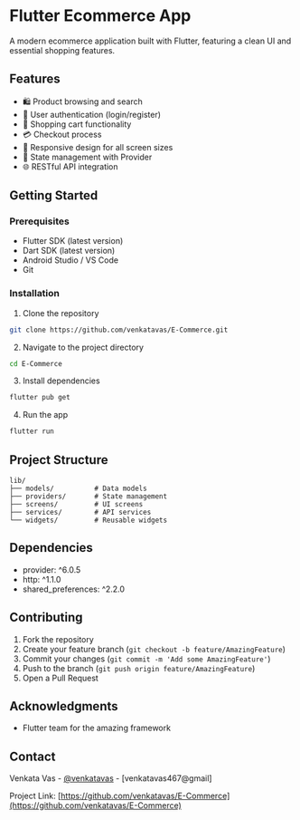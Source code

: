 # Flutter Ecommerce App

A modern ecommerce application built with Flutter, featuring a clean UI and essential shopping features.

## Features

- 🛍️ Product browsing and search
- 👤 User authentication (login/register)
- 🛒 Shopping cart functionality
- 💳 Checkout process
- 📱 Responsive design for all screen sizes
- 🔄 State management with Provider
- 🌐 RESTful API integration



## Getting Started

### Prerequisites

- Flutter SDK (latest version)
- Dart SDK (latest version)
- Android Studio / VS Code
- Git

### Installation

1. Clone the repository
```bash
git clone https://github.com/venkatavas/E-Commerce.git
```

2. Navigate to the project directory
```bash
cd E-Commerce
```

3. Install dependencies
```bash
flutter pub get
```

4. Run the app
```bash
flutter run
```

## Project Structure

```
lib/
├── models/          # Data models
├── providers/       # State management
├── screens/         # UI screens
├── services/        # API services
└── widgets/         # Reusable widgets
```

## Dependencies

- provider: ^6.0.5
- http: ^1.1.0
- shared_preferences: ^2.2.0

## Contributing

1. Fork the repository
2. Create your feature branch (`git checkout -b feature/AmazingFeature`)
3. Commit your changes (`git commit -m 'Add some AmazingFeature'`)
4. Push to the branch (`git push origin feature/AmazingFeature`)
5. Open a Pull Request



## Acknowledgments

- Flutter team for the amazing framework

## Contact

Venkata Vas - [@venkatavas](https://github.com/venkatavas) - [venkatavas467@gmail]

Project Link: [https://github.com/venkatavas/E-Commerce](https://github.com/venkatavas/E-Commerce)
